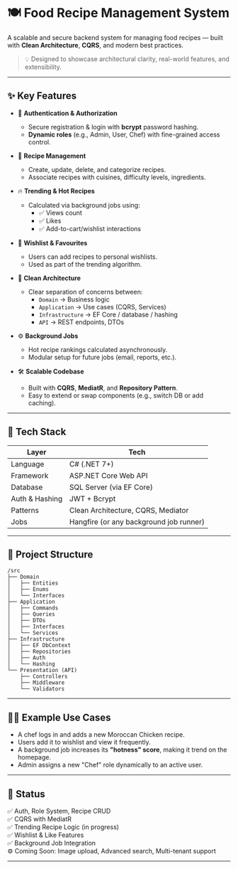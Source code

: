 # 🍽️ Food Recipe Management System

A scalable and secure backend system for managing food recipes — built with **Clean Architecture**, **CQRS**, and modern best practices.

> 💡 Designed to showcase architectural clarity, real-world features, and extensibility.

---

## ✨ Key Features

- 🔐 **Authentication & Authorization**
  - Secure registration & login with **bcrypt** password hashing.
  - **Dynamic roles** (e.g., Admin, User, Chef) with fine-grained access control.

- 🍱 **Recipe Management**
  - Create, update, delete, and categorize recipes.
  - Associate recipes with cuisines, difficulty levels, ingredients.

- 🔥 **Trending & Hot Recipes**
  - Calculated via background jobs using:
    - ✅ Views count
    - ✅ Likes
    - ✅ Add-to-cart/wishlist interactions

- 🧾 **Wishlist & Favourites**
  - Users can add recipes to personal wishlists.
  - Used as part of the trending algorithm.

- 🧠 **Clean Architecture**
  - Clear separation of concerns between:
    - `Domain` → Business logic
    - `Application` → Use cases (CQRS, Services)
    - `Infrastructure` → EF Core / database / hashing
    - `API` → REST endpoints, DTOs

- ⚙️ **Background Jobs**
  - Hot recipe rankings calculated asynchronously.
  - Modular setup for future jobs (email, reports, etc.).

- 🛠️ **Scalable Codebase**
  - Built with **CQRS**, **MediatR**, and **Repository Pattern**.
  - Easy to extend or swap components (e.g., switch DB or add caching).

---

## 🧪 Tech Stack

| Layer          | Tech                                    |
|----------------|-----------------------------------------|
| Language       | C# (.NET 7+)                            |
| Framework      | ASP.NET Core Web API                    |
| Database       | SQL Server (via EF Core)                |
| Auth & Hashing | JWT + Bcrypt                            |
| Patterns       | Clean Architecture, CQRS, Mediator      |
| Jobs           | Hangfire (or any background job runner) |

---

## 🧱 Project Structure

```
/src
├── Domain
│   ├── Entities
│   ├── Enums
│   └── Interfaces
├── Application
│   ├── Commands
│   ├── Queries
│   ├── DTOs
│   ├── Interfaces
│   └── Services
├── Infrastructure
│   ├── EF DbContext
│   ├── Repositories
│   ├── Auth
│   └── Hashing
└── Presentation (API)
    ├── Controllers
    ├── Middleware
    └── Validators
```


---

## 🧑‍🍳 Example Use Cases

- A chef logs in and adds a new Moroccan Chicken recipe.
- Users add it to wishlist and view it frequently.
- A background job increases its **"hotness" score**, making it trend on the homepage.
- Admin assigns a new "Chef" role dynamically to an active user.

---

## 🚧 Status

✅ Auth, Role System, Recipe CRUD  
✅ CQRS with MediatR  
✅ Trending Recipe Logic (in progress)  
✅ Wishlist & Like Features  
✅ Background Job Integration  
⚙️ Coming Soon: Image upload, Advanced search, Multi-tenant support

---

